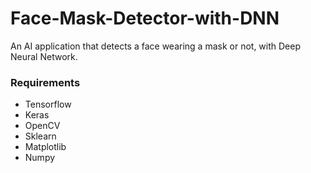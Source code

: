 # Face-Mask-Detector-with-DNN
An AI application that detects a face wearing a mask or not, 
with Deep Neural Network.

### Requirements
-   Tensorflow
-   Keras
-   OpenCV
-   Sklearn
-   Matplotlib
-   Numpy
